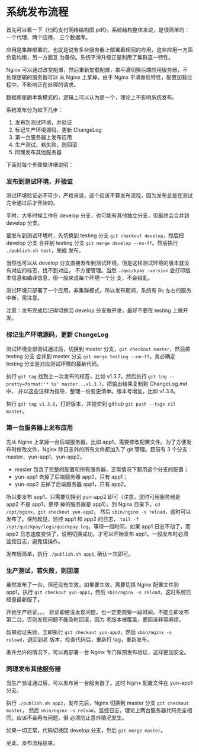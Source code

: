 系统发布流程
===========

首先可以看一下《扫码支付网络结构图.pdf》，系统结构整体来说，是很简单的：一个代理、两个应用、
三个数据库。

应用是集群部署的，也就是说有多台服务器上部署着相同的应用，这些应用一方面负载均衡，另一方面互
为备份。系统平滑升级正是利用了集群这一特性。

Nginx 可以通过改变配置，然后重新加载配置，来平滑切换后端应用服务器，不处理逻辑的服务器可以
从 Nginx 上拿掉。由于 Nginx 平滑重启特性，配置加载过程中，不影响正在处理的请求。

数据库是副本集模式的，逻辑上可以认为是一个，理论上不影响系统发布。

系统发布分为如下几步：

1. 发布到测试环境，并验证
2. 标记生产环境源码，更新 ChangeLog
3. 第一台服务器上发布应用
4. 生产测试，若失败，则回滚
5. 同理发布其他服务器


下面对每个步骤做详细说明：


### 发布到测试环境，并验证

测试环境验证必不可少，严格来说，这个应该不算发布流程，因为发布总是在测试完全通过后才开始的。

平时，大多时候工作在 develop 分支，也可能有其他独立分支，但最终会合并到 develop 分支。

要发布到测试环境时，先切换到 testing 分支 `git checkout develop`，然后把 develop 分支
合并到 testing 分支 `git merge develop --no-ff`。然后执行 `./publish.sh test`，完成
发布。

当然也可以从 develop 分支直接发布到测试环境，但是这样测试环境的版本就没有对应的标签，找不到对应，
不方便管理。当然 `./quickpay -version` 会打印版本信息和编译信息，但一般来说每个环境一个分
支，不会错乱。

测试环境只部署了一个应用，非集群模式，所以发布期间，系统有 8s 左右的服务中断，需注意。

注意：发布完成后记得切换回 develop 分支做开发，最好不要在 testing 上做开发。


### 标记生产环境源码，更新 ChangeLog

测试环境全部测试通过后，切换到 master 分支，`git checkout master`，然后把 testing 分支
合并到 master 分支 `git merge testing --no-ff`。务必确定 testing 分支是对应测试环境的最新代码。

执行 `git tag` 找到上一次发布的标签，比如 v1.3.7，然后执行
`git log --pretty=format:'* %s' master...v1.3.7`，把输出结果复制到 ChangeLog.md 中，
并以这些注释为指导，整理一份变更清单。版本号增加，比如 v1.3.8。

执行 `git tag v1.3.8`，打好版本，并提交到 github `git push --tags cil master`。


### 第一台服务器上发布应用

先从 Nginx 上拿掉一台后端服务器，比如 app1，需要修改配置文件。为了方便发布时修改文件，Nginx
除日志外的所有文件都加入了 git 管理。目前有 3 个分支：master、yun-app1、yun-app2。

* master 包含了完整的配置和所有服务器，正常情况下都用这个分支的配置；
* yun-app1 去掉了后端服务器 app2，只有 app1；
* yun-app2 去掉了后端服务器 app1，只有 app2。

所以要发布 app1，只需要切换到 yun-app2 即可（注意，这时可用服务器是 app2 不是 app1，要停
掉的服务器是 app1）。到 Nginx 目录下，`cd /opt/nginx`，`git checkout yun-app2`，
然后 `sbin/nginx -s reload`，这时可以发布了。保险起见，监控 app1 和 app2 的日志，
`tail -f /opt/quickpay/logs/quickpay.log`，等待一段时间，如果 app1 日志不动了，而
 app2 日志速度变快了，说明切换成功，才可以开始发布 app1。一般发布时必须监控日志，避免误操作。

发布很简单，执行 `./publish.sh app1`, 确认一次即可。


### 生产测试，若失败，则回滚

虽然发布了一台，但还没有生效，如果要生效，需要切换 Nginx 配置文件到 app1，执行
 `git checkout yun-app1`，然后 `sbin/nginx -s reload`，这时系统已经是最新版了。

开始生产验证。。。
验证即便没发现问题，也一定要观察一段时间，不能立即发布第二台，否则发现问题不能及时回滚，因为
老版本被覆盖，要回滚非常麻烦。

如果验证失败，立即执行 `git checkout yun-app2`，然后 `sbin/nginx -s reload`，退回到老
版本，检查代码后，重新打 tag，重新发布。

条件允许的情况下，可以再部署一台 Nginx 专门做预发布验证，这样更加安全。


### 同理发布其他服务器

当生产验证通过后，可以发布另一台服务器了。这时 Nginx 配置文件在 yun-app1 分支。

执行 `./publish.sh app2`，发布完后，Nginx 切换到 master 分支 `git checkout master`，
然后 `sbin/nginx -s reload`，监控日志，理论上两台服务器代码完全相同，应该不会再有问题，但
必须防止意外情况发生。

如果一切正常，代码切换回 develop 分支，然后 `git merge master`。

至此，发布流程结束。
